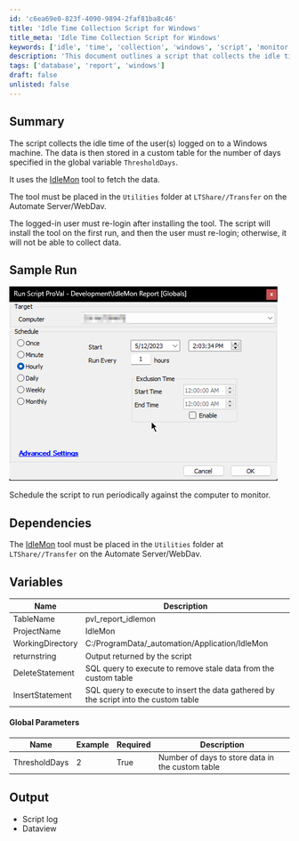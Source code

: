```yaml
---
id: 'c6ea69e0-823f-4090-9894-2faf81ba8c46'
title: 'Idle Time Collection Script for Windows'
title_meta: 'Idle Time Collection Script for Windows'
keywords: ['idle', 'time', 'collection', 'windows', 'script', 'monitor']
description: 'This document outlines a script that collects the idle time of users logged on to a Windows machine. The data is stored in a custom table for a specified number of days, utilizing the IdleMon tool for data collection. Instructions for installation and scheduling are provided.'
tags: ['database', 'report', 'windows']
draft: false
unlisted: false
---
```


## Summary

The script collects the idle time of the user(s) logged on to a Windows machine. The data is then stored in a custom table for the number of days specified in the global variable `ThresholdDays`.

It uses the [IdleMon](https://proval.itglue.com/DOC-5078775-12641582) tool to fetch the data.

The tool must be placed in the `Utilities` folder at `LTShare//Transfer` on the Automate Server/WebDav.

The logged-in user must re-login after installing the tool. The script will install the tool on the first run, and then the user must re-login; otherwise, it will not be able to collect data.

## Sample Run

![Sample Run](../../../static/img/IdleMon-Report-Globals/image_1.png)

Schedule the script to run periodically against the computer to monitor.

## Dependencies

The [IdleMon](https://proval.itglue.com/DOC-5078775-12641582) tool must be placed in the `Utilities` folder at `LTShare//Transfer` on the Automate Server/WebDav.

## Variables

| Name              | Description                                                      |
|-------------------|------------------------------------------------------------------|
| TableName         | pvl_report_idlemon                                              |
| ProjectName       | IdleMon                                                         |
| WorkingDirectory   | C:/ProgramData/_automation/Application/IdleMon                  |
| returnstring      | Output returned by the script                                    |
| DeleteStatement   | SQL query to execute to remove stale data from the custom table |
| InsertStatement   | SQL query to execute to insert the data gathered by the script into the custom table |

#### Global Parameters

| Name          | Example | Required | Description                                      |
|---------------|---------|----------|--------------------------------------------------|
| ThresholdDays | 2       | True     | Number of days to store data in the custom table |

## Output

- Script log
- Dataview
